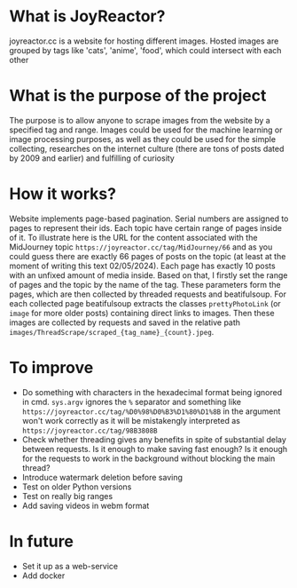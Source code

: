 # What is JoyReactor?
joyreactor.cc is a website for hosting different images. Hosted images are grouped by tags like 'cats', 'anime', 'food', which could intersect with each other
# What is the purpose of the project
The purpose is to allow anyone to scrape images from the website by a specified tag and range. Images could be used for the machine learning or image processing purposes, as well as they could be used for the simple collecting, researches on the internet culture (there are tons of posts dated by 2009 and earlier) and fulfilling of curiosity
# How it works?
Website implements page-based pagination. Serial numbers are assigned to pages to represent their ids. Each topic have certain range of pages inside of it. To illustrate here is the URL for the content associated with the MidJourney topic `https://joyreactor.cc/tag/MidJourney/66` and as you could guess there are exactly 66 pages of posts on the topic (at least at the moment of writing this text 02/05/2024). Each page has exactly 10 posts with an unfixed amount of media inside. Based on that, I firstly set the range of pages and the topic by the name of the tag. These parameters form the pages, which are then collected by threaded requests and beatifulsoup. For each collected page beatifulsoup extracts the classes `prettyPhotoLink` (or `image` for more older posts) containing direct links to images. Then these images are collected by requests and saved in the relative path `images/ThreadScrape/scraped_{tag_name}_{count}.jpeg`.
# To improve
- Do something with characters in the hexadecimal format being ignored in cmd. `sys.argv` ignores the `%` separator and something like `https://joyreactor.cc/tag/%D0%98%D0%B3%D1%80%D1%8B` in the argument won't work correctly as it will be mistakengly interpreted as `https://joyreactor.cc/tag/98B3808B`
- Check whether threading gives any benefits in spite of substantial delay between requests. Is it enough to make saving fast enough? Is it enough for the requests to work in the background without blocking the main thread?
- Introduce watermark deletion before saving
- Test on older Python versions
- Test on really big ranges
- Add saving videos in webm format
# In future
- Set it up as a web-service
- Add docker
